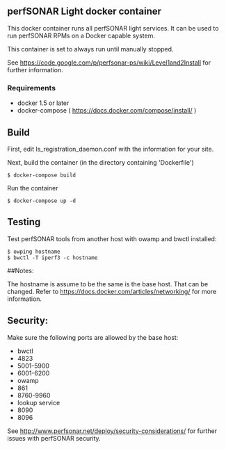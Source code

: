 ## perfSONAR Light docker container

This docker container runs all perfSONAR light services. It can be used to run perfSONAR RPMs on a Docker capable system. 

This container is set to always run until manually stopped.

See https://code.google.com/p/perfsonar-ps/wiki/Level1and2Install for further information.

### Requirements

* docker 1.5 or later
* docker-compose ( https://docs.docker.com/compose/install/ ) 

## Build

First, edit ls_registration_daemon.conf with the information for your site.

Next, build the container (in the directory containing 'Dockerfile')

```
$ docker-compose build 
```

Run the container

```
$ docker-compose up -d
```

## Testing

Test perfSONAR tools from another host with owamp and bwctl installed:

```
$ owping hostname
$ bwctl -T iperf3 -c hostname
```

##Notes:

The hostname is assume to be the same is the base host. That can be changed. Refer to https://docs.docker.com/articles/networking/ for more information.

## Security:

Make sure the following ports are allowed by the base host:

* bwctl
 * 4823
 * 5001-5900
 * 6001-6200 
* owamp
 * 861
 * 8760-9960
* lookup service
 * 8090
 * 8096

See http://www.perfsonar.net/deploy/security-considerations/ for further issues with perfSONAR security.

